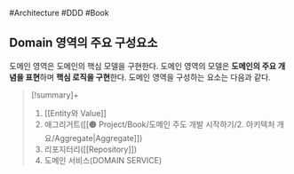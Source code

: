 #Architecture #DDD #Book


## Domain 영역의 주요 구성요소
도메인 영역은 도메인의 핵심 모델을 구현한다. 도메인 영역의 모델은 **도메인의 주요 개념을 표현**하며 **핵심 로직을 구현**한다. 도메인 영역을 구성하는 요소는 다음과 같다.

> [!summary]+ 
> 1. [[Entity와 Value]]
> 2. 애그리거트([[🟠 Project/Book/도메인 주도 개발 시작하기/2. 아키텍처 개요/Aggregate|Aggregate]])
> 3. 리포지터리([[Repository]])
> 4. 도메인 서비스(DOMAIN SERVICE)


